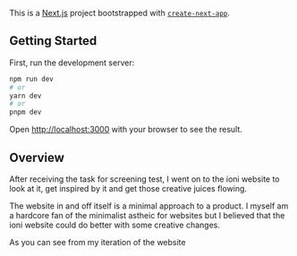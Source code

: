 This is a [Next.js](https://nextjs.org/) project bootstrapped with [`create-next-app`](https://github.com/vercel/next.js/tree/canary/packages/create-next-app).

## Getting Started

First, run the development server:

```bash
npm run dev
# or
yarn dev
# or
pnpm dev
```

Open [http://localhost:3000](http://localhost:3000) with your browser to see the result.

## Overview
After receiving the task for screening test, I went on to the ioni website to look at it, get inspired by it and get those creative juices flowing. 

The website in and off itself is a minimal approach to a product. I myself am a hardcore fan of the minimalist astheic for websites but I believed that the ioni website could do better with some creative changes.

As you can see from my iteration of the website

